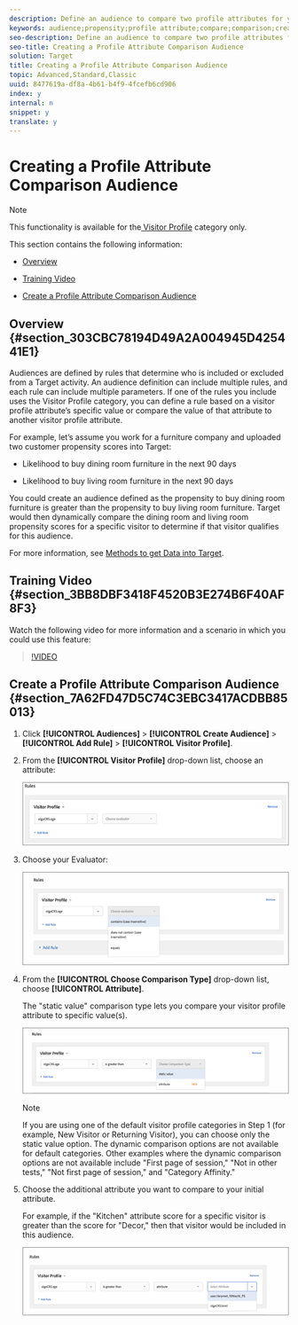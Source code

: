 ```yaml
---
description: Define an audience to compare two profile attributes for your audience library or in an activity-only audience. Using operators, such as greater than, less than, or equal to, define an audience to dynamically compare the values of two different profile attributes.
keywords: audience;propensity;profile attribute;compare;comparison;create audience;creating audience
seo-description: Define an audience to compare two profile attributes for your audience library or in an activity-only audience. Using operators, such as greater than, less than, or equal to, define an audience to dynamically compare the values of two different profile attributes.
seo-title: Creating a Profile Attribute Comparison Audience
solution: Target
title: Creating a Profile Attribute Comparison Audience
topic: Advanced,Standard,Classic
uuid: 8477619a-df8a-4b61-b4f9-4fcefb6cd906
index: y
internal: n
snippet: y
translate: y
---
```


# Creating a Profile Attribute Comparison Audience


>[!NOTE]
>
>This functionality is available for the[ Visitor Profile](../../c_target/c_audiences/c_target_rules/c_visitor_profile.md#concept_E972690B9A4C4372A34229FA37EDA38E) category only. 



This section contains the following information: 


* [ Overview](../../c_target/c_audiences/c_creating-a-profile-attribute-comparison-audience.md#section_303CBC78194D49A2A004945D425441E1) 

* [ Training Video](../../c_target/c_audiences/c_creating-a-profile-attribute-comparison-audience.md#section_3BB8DBF3418F4520B3E274B6F40AF8F3) 

* [ Create a Profile Attribute Comparison Audience](../../c_target/c_audiences/c_creating-a-profile-attribute-comparison-audience.md#section_7A62FD47D5C74C3EBC3417ACDBB85013) 



## Overview {#section_303CBC78194D49A2A004945D425441E1}

Audiences are defined by rules that determine who is included or excluded from a Target activity. An audience definition can include multiple rules, and each rule can include multiple parameters. If one of the rules you include uses the Visitor Profile category, you can define a rule based on a visitor profile attribute’s specific value or compare the value of that attribute to another visitor profile attribute. 

For example, let’s assume you work for a furniture company and uploaded two customer propensity scores into Target: 


* Likelihood to buy dining room furniture in the next 90 days 

* Likelihood to buy living room furniture in the next 90 days 



You could create an audience defined as the propensity to buy dining room furniture is greater than the propensity to buy living room furniture. Target would then dynamically compare the dining room and living room propensity scores for a specific visitor to determine if that visitor qualifies for this audience. 

For more information, see [ Methods to get Data into Target](../../c_seting_up_target/c_implementing_target/c_methods-to-get-data-into-target.md#concept_0069C0EFB56C4700BB33F2F35C2B9B17). 

## Training Video {#section_3BB8DBF3418F4520B3E274B6F40AF8F3}

Watch the following video for more information and a scenario in which you could use this feature: 

>[!VIDEO](https://video.tv.adobe.com/v/23218/) 

## Create a Profile Attribute Comparison Audience {#section_7A62FD47D5C74C3EBC3417ACDBB85013}


1. Click **[!UICONTROL  Audiences]** > **[!UICONTROL  Create Audience]** > **[!UICONTROL  Add Rule]** > **[!UICONTROL  Visitor Profile]**. 

1. From the **[!UICONTROL  Visitor Profile]** drop-down list, choose an attribute: 

   ![](assets/propensity_score_1.png) 

1. Choose your Evaluator: 

   ![](assets/propensity_score_2.png) 

1. From the **[!UICONTROL  Choose Comparison Type]** drop-down list, choose **[!UICONTROL  Attribute]**. 

   The "static value" comparison type lets you compare your visitor profile attribute to specific value(s). 

   ![](assets/propensity_score_3.png) 


   >[!NOTE]
   >
   >If you are using one of the default visitor profile categories in Step 1 (for example, New Visitor or Returning Visitor), you can choose only the static value option. The dynamic comparison options are not available for default categories. Other examples where the dynamic comparison options are not available include "First page of session," "Not in other tests," "Not first page of session," and "Category Affinity."


1. Choose the additional attribute you want to compare to your initial attribute. 

   For example, if the "Kitchen" attribute score for a specific visitor is greater than the score for "Decor," then that visitor would be included in this audience. 

   ![](assets/propensity_score_4.png) 


